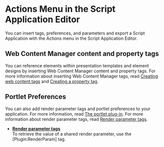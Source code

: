 # Actions Menu in the Script Application Editor

You can insert tags, preferences, and parameters and export a Script Application with the Actions menu in the Script Application Editor.

## Web Content Manager content and property tags

You can reference elements within presentation templates and element designs by inserting Web Content Manager content and property tags. For more information about inserting Web Content Manager tags, read [Creating web content tags](../../../../manage_content/wcm_authoring/authoring_portlet/content_management_artifacts/tags/creating_web_content_tags/index.md) and [Creating a property tag](../../../../manage_content/wcm_authoring/authoring_portlet/content_management_artifacts/tags/creating_web_content_tags/wcm_dev_item-details_property.md).

## Portlet Preferences

You can also add render parameter tags and portlet preferences to your application. For more information, read [The portlet plug-in](../../../../manage_content/wcm_authoring/authoring_portlet/content_management_artifacts/tags/creating_plugin_tag/portlet_plugins/plugin_portlet_portlet.md). For more information about render parameter tags, read [Render parameter tags](./render_param_tags.md).

-   **[Render parameter tags](./render_param_tags.md)**  
To retrieve the value of a shared render parameter, use the \[Plugin:RenderParam\] tag.


